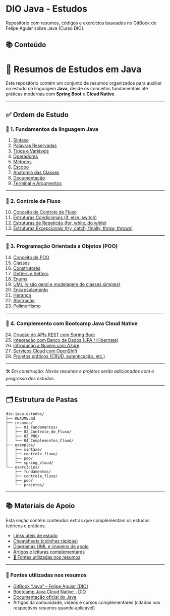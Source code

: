 # DIO Java - Estudos

Repositório com resumos, códigos e exercícios baseados no GitBook de Felipe Aguiar sobre Java (Curso DIO).

## 📚 Conteúdo

# 🧠 Resumos de Estudos em Java

Este repositório contém um conjunto de resumos organizados para auxiliar no estudo da linguagem **Java**, desde os conceitos fundamentais até práticas modernas com **Spring Boot** e **Cloud Native**.

---

## ✅ Ordem de Estudo

### 🔹 1. Fundamentos da linguagem Java
1. [Sintaxe](resumos/01_Fundamentos/01_sintaxe.md)  
2. [Palavras Reservadas](resumos/01_Fundamentos/02_palavras_reservadas.md)  
3. [Tipos e Variáveis](resumos/01_Fundamentos/03_tipos_e_variaveis.md)  
4. [Operadores](resumos/01_Fundamentos/04_operadores.md)  
5. [Métodos](resumos/01_Fundamentos/05_metodos.md)  
6. [Escopo](resumos/01_Fundamentos/06_escopo.md)  
7. [Anatomia das Classes](resumos/01_Fundamentos/07_anatomia_das_classes.md)  
8. [Documentação](resumos/01_Fundamentos/08_documentacao.md)  
9. [Terminal e Argumentos](resumos/01_Fundamentos/09_terminal_argumentos.md)  

---

### 🔹 2. Controle de Fluxo
10. [Conceito de Controle de Fluxo](resumos/02_Controle_de_Fluxo/01_conceito_controle_fluxo.md)  
11. [Estruturas Condicionais (if, else, switch)](resumos/02_Controle_de_Fluxo/02_estruturas_condicionais.md)  
12. [Estruturas de Repetição (for, while, do while)](resumos/02_Controle_de_Fluxo/03_estruturas_repeticao.md)  
13. [Estruturas Excepcionais (try, catch, finally, throw, throws)](resumos/02_Controle_de_Fluxo/04_estruturas_excecoes.md)  

---

### 🔹 3. Programação Orientada a Objetos (POO)
14. [Conceito de POO](resumos/03_POO/01_conceito_poo.md)  
15. [Classes](resumos/03_POO/02_classes.md)  
16. [Construtores](resumos/03_POO/03_construtores.md)  
17. [Getters e Setters](resumos/03_POO/04_getters_setters.md)  
18. [Enums](resumos/03_POO/05_enums.md)  
19. [UML (visão geral e modelagem de classes simples)](resumos/03_POO/06_uml.md)  
20. [Encapsulamento](resumos/03_POO/07_encapsulamento.md)  
21. [Herança](resumos/03_POO/08_heranca.md)  
22. [Abstração](resumos/03_POO/09_abstracao.md)  
23. [Polimorfismo](resumos/03_POO/10_polimorfismo.md)  

---

### 🔹 4. Complemento com Bootcamp Java Cloud Native
24. [Criação de APIs REST com Spring Boot](resumos/04_Complementos_Cloud/01_springboot_rest.md)  
25. [Integração com Banco de Dados (JPA / Hibernate)](resumos/04_Complementos_Cloud/02_jpa_hibernate.md)  
26. [Introdução à Nuvem com Azure](resumos/04_Complementos_Cloud/03_azure.md)  
27. [Serviços Cloud com OpenShift](resumos/04_Complementos_Cloud/04_openshift.md)  
28. [Projetos práticos (CRUD, autenticação, etc.)](resumos/04_Complementos_Cloud/05_projetos_praticos.md)  

---

🛠 *Em construção: Novos resumos e projetos serão adicionados com o progresso dos estudos.*

---

## 🗂 Estrutura de Pastas

```
dio-java-estudos/
├── README.md
├── resumos/
│   ├── 01_Fundamentos/
│   ├── 02_Controle_de_Fluxo/
│   ├── 03_POO/
│   └── 04_Complementos_Cloud/
├── exemplos/
│   ├── sintaxe/
│   ├── controle_fluxo/
│   ├── poo/
│   └── spring_cloud/
└── exercícios/
    ├── fundamentos/
    ├── controle_fluxo/
    ├── poo/
    └── projetos/
```

---

## 📚 Materiais de Apoio

Esta seção contém conteúdos extras que complementam os estudos teóricos e práticos.

- [Links úteis de estudo](materiais/links_uteis.md)
- [Cheatsheets (colinhas rápidas)](materiais/cheatsheets/)
- [Diagramas UML e imagens de apoio](materiais/uml_diagramas/)
- [Artigos e leituras complementares](materiais/artigos_estudo/)
- [📖 Fontes utilizadas nos resumos](materiais/fontes_referencia.md)

---

### 📖 Fontes utilizadas nos resumos

- [GitBook “Java” – Felipe Aguiar (DIO)](https://felipe-aguiar.gitbook.io/dio-java/gitbook)
- [Bootcamp Java Cloud Native - DIO](https://web.dio.me/track/bradesco-java-cloud-native)
- [Documentação oficial do Java](https://docs.oracle.com/en/java/)
- Artigos da comunidade, vídeos e cursos complementares (citados nos respectivos resumos quando aplicável)
